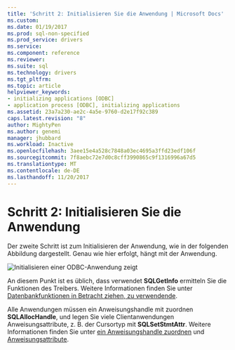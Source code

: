 ```yaml
---
title: 'Schritt 2: Initialisieren Sie die Anwendung | Microsoft Docs'
ms.custom: 
ms.date: 01/19/2017
ms.prod: sql-non-specified
ms.prod_service: drivers
ms.service: 
ms.component: reference
ms.reviewer: 
ms.suite: sql
ms.technology: drivers
ms.tgt_pltfrm: 
ms.topic: article
helpviewer_keywords:
- initializing applications [ODBC]
- application process [ODBC], initializing applications
ms.assetid: 23a7a230-ae2c-4a5e-9760-d2e17f92c389
caps.latest.revision: "8"
author: MightyPen
ms.author: genemi
manager: jhubbard
ms.workload: Inactive
ms.openlocfilehash: 3aee15e4a528c7848a03ec4695a3ffd23edf106f
ms.sourcegitcommit: 7f8aebc72e7d0c8cff3990865c9f1316996a67d5
ms.translationtype: MT
ms.contentlocale: de-DE
ms.lasthandoff: 11/20/2017
---
```

# <a name="step-2-initialize-the-application"></a>Schritt 2: Initialisieren Sie die Anwendung
Der zweite Schritt ist zum Initialisieren der Anwendung, wie in der folgenden Abbildung dargestellt. Genau wie hier erfolgt, hängt mit der Anwendung.  
  
 ![Initialisieren einer ODBC-Anwendung zeigt](../../../odbc/reference/develop-app/media/pr12.gif "pr12")  
  
 An diesem Punkt ist es üblich, dass verwendet **SQLGetInfo** ermitteln Sie die Funktionen des Treibers. Weitere Informationen finden Sie unter [Datenbankfunktionen in Betracht ziehen, zu verwendende](../../../odbc/reference/develop-app/considering-database-features-to-use.md).  
  
 Alle Anwendungen müssen ein Anweisungshandle mit zuordnen **SQLAllocHandle**, und legen Sie viele Clientanwendungen Anweisungsattribute, z. B. der Cursortyp mit **SQLSetStmtAttr**. Weitere Informationen finden Sie unter [ein Anweisungshandle zuordnen](../../../odbc/reference/develop-app/allocating-a-statement-handle-odbc.md) und [Anweisungsattribute](../../../odbc/reference/develop-app/statement-attributes.md).
